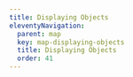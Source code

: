 ```yaml
---
title: Displaying Objects
eleventyNavigation:
  parent: map
  key: map-displaying-objects
  title: Displaying Objects
  order: 41
---
```

